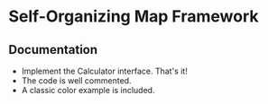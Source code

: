 Self-Organizing Map Framework
==============

Documentation
--------------

+ Implement the Calculator interface. That's it!
+ The code is well commented.
+ A classic color example is included.
